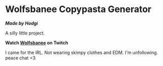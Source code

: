# Wolfsbanee Copypasta Generator
***Made by Hodgi***

A silly little project.

**Watch [Wolfsbanee](https://www.twitch.tv/wolfsbanee) on Twitch**

I came for the IRL. Not wearing skimpy clothes and EDM. I'm unfollowing. peace chat <3